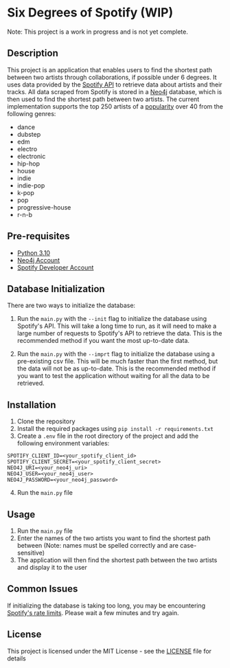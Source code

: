 # Six Degrees of Spotify (WIP)

Note: This project is a work in progress and is not yet complete.

## Description

This project is an application that enables users to find the shortest path between two artists through collaborations, if possible under 6 degrees. It uses data provided by the [Spotify API](https://developer.spotify.com/documentation/web-api) to retrieve data about artists and their tracks. All data scraped from Spotify is stored in a [Neo4j](https://neo4j.com/) database, which is then used to find the shortest path between two artists. The current implementation supports the top 250 artists of a [popularity](https://developer.spotify.com/documentation/web-api/reference/get-an-artist#:~:text=of%20the%20artist.-,popularity,-integer) over 40 from the following genres: 

* dance
* dubstep
* edm
* electro
* electronic
* hip-hop
* house
* indie
* indie-pop
* k-pop
* pop
* progressive-house
* r-n-b

## Pre-requisites

* [Python 3.10](https://www.python.org/downloads/release/python-3100/)
* [Neo4j Account](https://neo4j.com/cloud/platform/aura-graph-database/?ref=nav-get-started-cta)
* [Spotify Developer Account](https://developer.spotify.com/)

## Database Initialization

There are two ways to initialize the database:

1. Run the `main.py` with the `--init` flag to initialize the database using Spotify's API. This will take a long time to run, as it will need to make a large number of requests to Spotify's API to retrieve the data. This is the recommended method if you want the most up-to-date data.

2. Run the `main.py` with the `--imprt` flag to initialize the database using a pre-existing csv file. This will be much faster than the first method, but the data will not be as up-to-date. This is the recommended method if you want to test the application without waiting for all the data to be retrieved.

## Installation

1. Clone the repository
2. Install the required packages using `pip install -r requirements.txt`
3. Create a `.env` file in the root directory of the project and add the following environment variables:

```
SPOTIFY_CLIENT_ID=<your_spotify_client_id>
SPOTIFY_CLIENT_SECRET=<your_spotify_client_secret>
NEO4J_URI=<your_neo4j_uri>
NEO4J_USER=<your_neo4j_user>
NEO4J_PASSWORD=<your_neo4j_password>
```

4. Run the `main.py` file

## Usage

1. Run the `main.py` file
2. Enter the names of the two artists you want to find the shortest path between (Note: names must be spelled correctly and are case-sensitive)
3. The application will then find the shortest path between the two artists and display it to the user

## Common Issues

If initializing the database is taking too long, you may be encountering [Spotify's rate limits](https://developer.spotify.com/documentation/web-api/concepts/rate-limits). Please wait a few minutes and try again.

## License

This project is licensed under the MIT License - see the [LICENSE](LICENSE) file for details